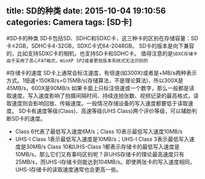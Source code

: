 title: SD的种类
date: 2015-10-04 19:10:56
categories: Camera
tags: [SD卡]
---
<!--more-->
#SD卡的种类
SD卡包括SD、SDHC和SDXC卡，这三种卡的区别在存储容量：SD卡≤2GB，SDHC卡4-32GB，SDXC卡式64-2048GB。
SD卡的版本是向下兼容的，比如支持SDXC卡的相机，也支持SD卡和SDHC卡。
值得注意的是`SDXC存储卡由于采用了恶心FAT格式，WinXP SP2或者更低版本系统式无法识别的`

#存储卡的速度
SD卡上通常会标注速度，有倍速(如300X)或者是+MB/s两种表示方式。1倍速=150KB/s=0.15MB/s(存储算法，不是理论算法)，所以300X是45MB/s，600X是90MB/s
如果卡面上只标注倍速或一个数字，那么一般都是读取速度。写入速度影响了拍摄间隔时间、持续连拍张数、视频记录的最高格式，读取速度则会影响回放、传输速度。一般情况存储设备的写入速度都要低于读取速度。
SD卡有速度等级(Class)、高速等级(UHS Class)两个评价等级，可以辅助判断SD卡的速度。
- Class 6代表了最低写入速度6M/s；Class 10表示最低写入速度10MB/s
- UHS-Ⅰ Class 1表示最低写入速度是10MB/s；UHS-Ⅰ Class 3表示最低写入速度是30MB/s
Class 10和UHS-Class 1都表示存储卡的最低写入速度是10MB/s，那么它们又有事吗区别呢？非UHS存储卡的理论最高速度只有25MB/s，而UHS-I存储卡则能达到104MB/s。即使两张卡的写入速度相同，UHS-I存储卡的读取速度通常也会更高一些。
